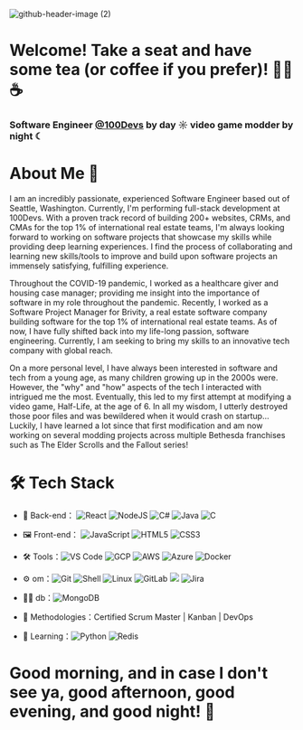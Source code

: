 
![github-header-image (2)](https://github.com/malaz-naquib/malaz-naquib/assets/113329798/c2f70580-d11c-44e4-a7c4-27cc7031e023)

# Welcome! Take a seat and have some tea (or coffee if you prefer)! 👋🍵☕

### **Software Engineer [@100Devs](https://github.com/100devs) by day ☼ video game modder by night ☾**

# About Me 💬

I am an incredibly passionate, experienced Software Engineer based out of Seattle, Washington. Currently, I'm performing full-stack development at 100Devs. With a proven track record of building 200+ websites, CRMs, and CMAs for the top 1% of international real estate teams, I'm always looking forward to working on software projects that showcase my skills while providing deep learning experiences. I find the process of collaborating and learning new skills/tools to improve and build upon software projects an immensely satisfying, fulfilling experience.

Throughout the COVID-19 pandemic, I worked as a healthcare giver and housing case manager; providing me insight into the importance of software in my role throughout the pandemic. Recently, I worked as a Software Project Manager for Brivity, a real estate software company building software for the top 1% of international real estate teams. As of now, I have fully shifted back into my life-long passion, software engineering. Currently, I am seeking to bring my skills to an innovative tech company with global reach.

On a more personal level, I have always been interested in software and tech from a young age, as many children growing up in the 2000s were. However, the "why" and "how" aspects of the tech I interacted with intrigued me the most. Eventually, this led to my first attempt at modifying a video game, Half-Life, at the age of 6. In all my wisdom, I utterly destroyed those poor files and was bewildered when it would crash on startup... Luckily, I have learned a lot since that first modification and am now working on several modding projects across multiple Bethesda franchises such as The Elder Scrolls and the Fallout series!

# 🛠 Tech Stack

- 🔭 Back-end： ![React](https://shields.io/badge/react-black?logo=react&style=for-the-badge%22) ![NodeJS](https://img.shields.io/badge/-NodeJS-green?style=flat-circle&logo=Nodejs) ![C#](https://img.shields.io/badge/C%23-239120?style=flat-circle&logo=c-sharp&logoColor=white) ![Java](https://img.shields.io/badge/Java-ED8B00?style=flat-circle&logo=openjdk&logoColor=white) ![C](https://img.shields.io/badge/C-00599C?style=flat-circle&logo=c&logoColor=white)

- 🖼️ Front-end： ![JavaScript](https://img.shields.io/badge/-JavaScript-yellow?style=flat-circle&logo=javascript) ![HTML5](https://img.shields.io/badge/-HTML5-yellow?style=flat-circle&logo=html5) ![CSS3](https://img.shields.io/badge/-CSS3-yellow?style=flat-circle&logo=css3)

- :hammer_and_wrench: Tools：![VS Code](https://img.shields.io/badge/-VSCode-blue?style=flat-circle&logo=VSCode) ![GCP](https://img.shields.io/badge/Google_Cloud-4285F4?style=flat-circle&logo=google-cloud&logoColor=white) ![AWS](https://img.shields.io/badge/Amazon_AWS-232F3E?style=flat-circle&logo=amazon-aws&logoColor=white) ![Azure](https://img.shields.io/badge/Microsoft_Azure-0089D6?style=flat-circle&logo=microsoft-azure&logoColor=white) ![Docker](https://img.shields.io/badge/-Docker-blue?style=flat-circle&logo=Docker)

- ⚙️ om：![Git](https://img.shields.io/badge/-Git-yellow?style=flat-circle&logo=git) ![Shell](https://img.shields.io/badge/-Shell-red?style=flat-circle&logo=shell) ![Linux](https://img.shields.io/badge/-Linux-gray?style=flat-circle&logo=Linux) ![GitLab](https://img.shields.io/badge/-GitLab-orange?style=flat-circle&logo=GitLab) ![](https://img.shields.io/badge/-GitHub-black?style=flat-circle&logo=GitHub) ![Jira](https://img.shields.io/badge/Jira-0052CC?style=flat-circle&logo=Jira&logoColor=white)

- 👨‍💻 db：![MongoDB](https://img.shields.io/badge/-MongoDB-blue?style=flat-circle&logo=MongoDB) 

- 🤝 Methodologies：Certified Scrum Master | Kanban | DevOps
 
- 🌱 Learning：![Python](https://img.shields.io/badge/-Python-yellow?style=flat-circle&logo=Python) ![Redis](https://img.shields.io/badge/-Redis-green?style=flat-circle&logo=Redis)

# Good morning, and in case I don't see ya, good afternoon, good evening, and good night! 🙏
